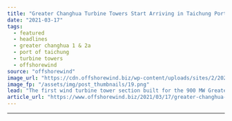 ```yaml
---
title: "Greater Changhua Turbine Towers Start Arriving in Taichung Port"
date: "2021-03-17"
tags: 
  - featured
  - headlines
  - greater changhua 1 & 2a
  - port of taichung
  - turbine towers
  - offshorewind
source: "offshorewind"
image_url: "https://cdn.offshorewind.biz/wp-content/uploads/sites/2/2021/03/17123003/Greater-Changhua-Turbine-Towers-Start-Arriving-in-Taichung-Port.png"
image_fp: "/assets/img/post_thumbnails/19.png"
lead: "The first wind turbine tower section built for the 900 MW Greater Changhua 1"
article_url: "https://www.offshorewind.biz/2021/03/17/greater-changhua-turbine-towers-start-arriving-in-taichung-port/"
---
```


---

